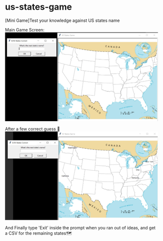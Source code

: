 # us-states-game
[Mini Game]Test your knowledge against US states name

Main Game Screen:
![alt text](https://github.com/Phern17/us-states-game/blob/master/us-states-game-start/Image%20Gallery/game%20screen.jpg)

After a few correct guess 🥳
![alt_text](https://github.com/Phern17/us-states-game/blob/master/us-states-game-start/Image%20Gallery/game-screen-2.jpg)

And Finally type 'Exit' inside the prompt when you ran out of ideas, and get a CSV for the remaining states🗺
